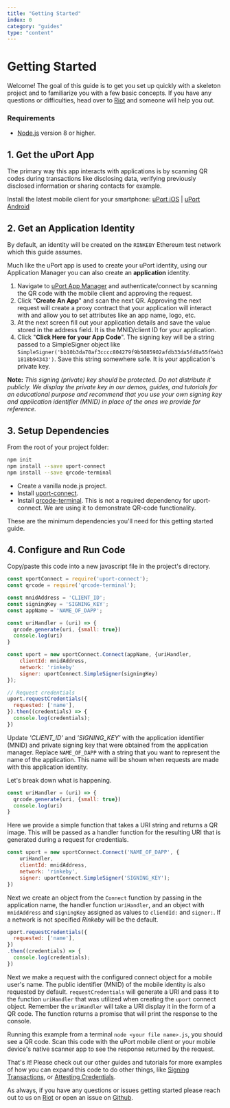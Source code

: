 ```yaml
---
title: "Getting Started"
index: 0
category: "guides"
type: "content"
---
```



# Getting Started

Welcome! The goal of this guide is to get you set up quickly with a skeleton project and to familiarize you with a few basic concepts.  If you have any questions or difficulties, head over to [Riot](chat.uport.me) and someone will help you out.

### Requirements

* [Node.js](https://nodejs.org/en/) version 8 or higher.

## 1. Get the uPort App

The primary way this app interacts with applications is by scanning QR codes during transactions like disclosing data, verifying previously disclosed information or sharing contacts for example.

Install the latest mobile client for your smartphone: [uPort iOS](https://itunes.apple.com/us/app/uport-identity-wallet-ethereum/id1123434510?mt=8) | [uPort Android](https://play.google.com/store/apps/details?id=com.uportMobile)

## 2. Get an Application Identity

By default, an identity will be created on the `RINKEBY` Ethereum test network which this guide assumes.

Much like the uPort app is used to create your uPort identity, using our Application Manager you can also create an **application** identity.

1. Navigate to [uPort App Manager](https://appmanager.uport.me) and authenticate/connect by scanning the QR code with the mobile client and approving the request.
2. Click "**Create An App**" and scan the next QR.  Approving the next request will create a proxy contract that your application will interact with and allow you to set attributes like an app name, logo, etc.
3. At the next screen fill out your application details and save the value stored in the address field.  It is the MNID/client ID for your application.
4. Click "**Click Here for your App Code**".  The signing key will be a string passed to a SimpleSigner object like `SimpleSigner('bb10b3da70af3cccc804279f9b5085902afdb33da5fd8a55f6eb31818b94343')`.  Save this string somewhere safe.  It is your application's private key.

**Note:** *This signing (private) key should be protected.  Do not distribute it publicly.  We display the private key in our demos, guides, and tutorials for an educational purpose and recommend that you use your own signing key and application identifier (MNID) in place of the ones we provide for reference.*

## 3. Setup Dependencies

From the root of your project folder:
```bash
npm init
npm install --save uport-connect
npm install --save qrcode-terminal
```
* Create a vanilla node.js project.
* Install [uport-connect](https://github.com/uport-project/uport-connect).
* Install [qrcode-terminal](https://www.npmjs.com/package/qrcode-terminal).  This is not a required dependency for uport-connect.  We are using it to demonstrate QR-code functionality.

These are the minimum dependencies you'll need for this getting started guide.

## 4. Configure and Run Code

Copy/paste this code into a new javascript file in the project's directory.

```js
const uportConnect = require('uport-connect');
const qrcode = require('qrcode-terminal');

const mnidAddress = 'CLIENT_ID';
const signingKey = 'SIGNING_KEY';
const appName = 'NAME_OF_DAPP';

const uriHandler = (uri) => {
  qrcode.generate(uri, {small: true})
  console.log(uri)
}

const uport = new uportConnect.Connect(appName, {uriHandler,
    clientId: mnidAddress,
    network: 'rinkeby'
    signer: uportConnect.SimpleSigner(signingKey)
});

// Request credentials
uport.requestCredentials({
  requested: ['name'],
}).then((credentials) => {
  console.log(credentials);
})
```

Update *'CLIENT_ID'* and *'SIGNING_KEY'* with the application identifier (MNID) and private signing key that were obtained from the application manager. Replace `NAME_OF_DAPP` with a string that you want to represent the name of the application.  This name will be shown when requests are made with this application identity.

Let's break down what is happening.

```js
const uriHandler = (uri) => {
  qrcode.generate(uri, {small: true})
  console.log(uri)
}
```

Here we provide a simple function that takes a URI string and returns a QR image.  This will be passed as a handler function for the resulting URI that is generated during a request for credentials.

```js
const uport = new uportConnect.Connect('NAME_OF_DAPP', {
    uriHandler,
    clientId: mnidAddress,
    network: 'rinkeby',
    signer: uportConnect.SimpleSigner('SIGNING_KEY');
})
```

Next we create an object from the `Connect` function by passing in the application name, the handler function `uriHandler`, and an object with `mnidAddress` and `signingKey` assigned as values to `cliendId:` and `signer:`.  If a network is not specified *Rinkeby* will be the default.

```js
uport.requestCredentials({
  requested: ['name'],
})
.then((credentials) => {
  console.log(credentials);
})
```

Next we make a request with the configured connect object for a mobile user's name.  The public identifier (MNID) of the mobile identity is also requested by default.  `requestCredentials` will generate a URI and pass it to the function `uriHandler` that was utilized when creating the `uport` connect object.  Remember the `uriHandler` will take a URI display it in the form of a QR code.  The function returns a promise that will print the response to the console.

Running this example from a terminal `node <your file name>.js`, you should see a QR code.  Scan this code with the uPort mobile client or your mobile device's native scanner app to see the response returned by the request.

That's it!  Please check out our other guides and tutorials for more examples of how you can expand this code to do other things, like [Signing Transactions](https://developer.uport.me/signtransactions), or [Attesting Credentials](https://developer.uport.me/attestcredentials).

As always, if you have any questions or issues getting started please reach out to us on [Riot](chat.uport.met) or open an issue on [Github](https://github.com/uport-project).
